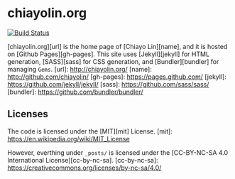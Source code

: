 # chiayolin.org
[![Build Status](https://travis-ci.org/chiayolin/chiayolin.github.io.svg?branch=master)](https://travis-ci.org/chiayolin/chiayolin.github.io)

[chiayolin.org][url] is the home page of [Chiayo Lin][name], and it is hosted on [Github Pages][gh-pages]. 
This site uses [Jekyll][jekyll] for HTML generation, [SASS][sass] for CSS generation, 
and [Bundler][bundler] for managing `Gems`.
[url]: http://chiayolin.org/
[name]: http://github.com/chiayolin/
[gh-pages]: https://pages.github.com/
[jekyll]: https://github.com/jekyll/jekyll/
[sass]: https://github.com/sass/sass/
[bundler]: https://github.com/bundler/bundler/

## Licenses

The code is licensed under the [MIT][mit] License. 
[mit]: https://en.wikipedia.org/wiki/MIT_License

However, everthing under `_posts/` is licensed under the [CC-BY-NC-SA 4.0 International License][cc-by-nc-sa].
[cc-by-nc-sa]: https://creativecommons.org/licenses/by-nc-sa/4.0/

